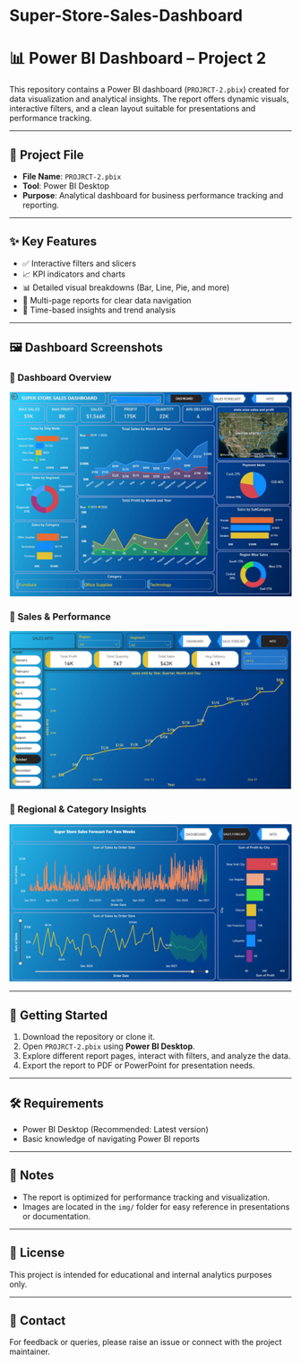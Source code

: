 ﻿# Super-Store-Sales-Dashboard
# 📊 Power BI Dashboard – Project 2

This repository contains a Power BI dashboard (`PROJRCT-2.pbix`) created for data visualization and analytical insights. The report offers dynamic visuals, interactive filters, and a clean layout suitable for presentations and performance tracking.

---

## 📁 Project File

- **File Name**: `PROJRCT-2.pbix`
- **Tool**: Power BI Desktop
- **Purpose**: Analytical dashboard for business performance tracking and reporting.

---

## ✨ Key Features

- ✅ Interactive filters and slicers
- 📈 KPI indicators and charts
- 📊 Detailed visual breakdowns (Bar, Line, Pie, and more)
- 🧭 Multi-page reports for clear data navigation
- 📅 Time-based insights and trend analysis

---

## 🖼️ Dashboard Screenshots

### 📌 Dashboard Overview
![Dashboard Overview](img/1.png)

### 📌 Sales & Performance
![Sales & Performance](img/2.png)

### 📌 Regional & Category Insights
![Category Breakdown](img/3.png)

---

## 🚀 Getting Started

1. Download the repository or clone it.
2. Open `PROJRCT-2.pbix` using **Power BI Desktop**.
3. Explore different report pages, interact with filters, and analyze the data.
4. Export the report to PDF or PowerPoint for presentation needs.

---

## 🛠 Requirements

- Power BI Desktop (Recommended: Latest version)
- Basic knowledge of navigating Power BI reports

---

## 📌 Notes

- The report is optimized for performance tracking and visualization.
- Images are located in the `img/` folder for easy reference in presentations or documentation.

---

## 📜 License

This project is intended for educational and internal analytics purposes only.

---

## 💬 Contact

For feedback or queries, please raise an issue or connect with the project maintainer.
